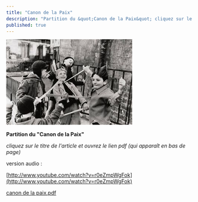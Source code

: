 ```yaml
---
title: "Canon de la Paix"
description: "Partition du &quot;Canon de la Paix&quot; cliquez sur le titre de l'article et ouvrez le lien pdf (qui apparaît en bas de page) version audio : "
published: true
---
```



![](/images/2013-05-04-paix.jpg)

**Partition du "Canon de la Paix"**

*cliquez sur le titre de l'article et ouvrez le lien pdf (qui apparaît en bas de page)*

version audio :

[http://www.youtube.com/watch?v=r0eZmpWgFok](http://www.youtube.com/watch?v=r0eZmpWgFok)

[canon de la paix.pdf](/partitions/canon-de-la-paix.pdf)